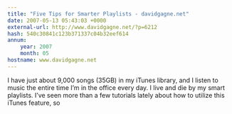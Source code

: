 ```yaml
---
title: "Five Tips for Smarter Playlists - davidgagne.net"
date: 2007-05-13 05:43:03 +0000
external-url: http://www.davidgagne.net/?p=6212
hash: 540c30841c123b371337c04b32eef614
annum:
    year: 2007
    month: 05
hostname: www.davidgagne.net
---
```


I have just about 9,000 songs (35GB) in my iTunes library, and I listen to music the entire time I’m in the office every day. I live and die by my smart playlists. I’ve seen more than a few tutorials lately about how to utilize this iTunes feature, so
